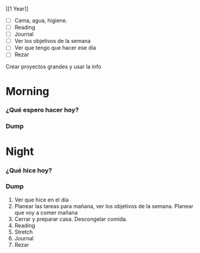 [[1 Year]]

+ [ ] Cama, agua, higiene.
+ [ ]  Reading
+ [ ] Journal
+ [ ] Ver los objetivos de la semana
+ [ ] Ver que tengo que hacer ese día
+ [ ]  Rezar

Crear proyectos grandes y usar la info 



# Morning 

### ¿Qué espero hacer hoy?



### Dump






# Night 
### ¿Qué hice hoy?






### Dump






 


1.  Ver que hice en el día
2.  Planear las tareas para mañana, ver los objetivos de la semana. Planear que voy a comer mañana
3.  Cerrar y preparar casa. Descongelar comida.
4.  Reading
5.  Stretch
6.  Journal
7.  Rezar



